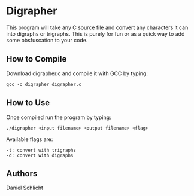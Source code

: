 # Digrapher

This program will take any C source file and convert any characters it can into digraphs or trigraphs. This is purely for fun or as a quick way to add some obsfuscation to your code.

## How to Compile

Download digrapher.c and compile it with GCC by typing:
```
gcc -o digrapher digrapher.c
```

## How to Use

Once compiled run the program by typing:
```
./digrapher <input filename> <output filename> <flag>
```

Available flags are:
```
-t: convert with trigraphs
-d: convert with digraphs
```

## Authors

Daniel Schlicht
